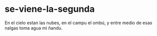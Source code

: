 # se-viene-la-segunda

En el cielo estan las nubes, en el campu el ombú, y entre medio de esas nalgas toma agua mi ñandu.